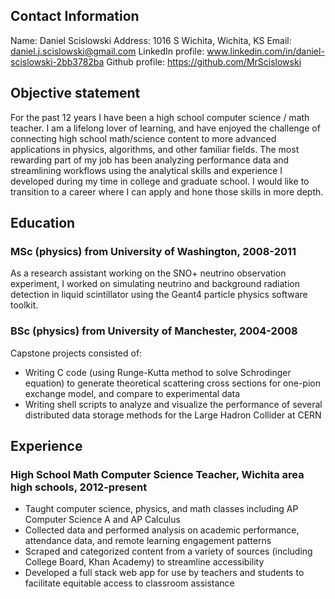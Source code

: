 ## Contact Information

Name: Daniel Scislowski
Address: 1016 S Wichita, Wichita, KS
Email: daniel.j.scislowski@gmail.com
LinkedIn profile: www.linkedin.com/in/daniel-scislowski-2bb3782ba
Github profile: https://github.com/MrScislowski

## Objective statement

For the past 12 years I have been a high school computer science / math teacher. I am a lifelong lover of learning, and have enjoyed the challenge of connecting high school math/science content to more advanced applications in physics, algorithms, and other familiar fields. The most rewarding part of my job has been analyzing performance data and streamlining workflows using the analytical skills and experience I developed during my time in college and graduate school. I would like to transition to a career where I can apply and hone those skills in more depth.

## Education

### MSc (physics) from University of Washington, 2008-2011

As a research assistant working on the SNO+ neutrino observation experiment, I worked on simulating neutrino and background radiation detection in liquid scintillator using the Geant4 particle physics software toolkit.

### BSc (physics) from University of Manchester, 2004-2008

Capstone projects consisted of:

- Writing C code (using Runge-Kutta method to solve Schrodinger equation) to generate theoretical scattering cross sections for one-pion exchange model, and compare to experimental data
- Writing shell scripts to analyze and visualize the performance of several distributed data storage methods for the Large Hadron Collider at CERN

## Experience

### High School Math Computer Science Teacher, Wichita area high schools, 2012-present

- Taught computer science, physics, and math classes including AP Computer Science A and AP Calculus
- Collected data and performed analysis on academic performance, attendance data, and remote learning engagement patterns
- Scraped and categorized content from a variety of sources (including College Board, Khan Academy) to streamline accessibility
- Developed a full stack web app for use by teachers and students to facilitate equitable access to classroom assistance
